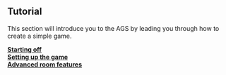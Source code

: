 Tutorial
--------

This section will introduce you to the AGS by leading you through how to
create a simple game.

[**Starting off**](StartingOff)\
[**Setting up the game**](Settingupthegame)\
[**Advanced room features**](AdvancedRoomFeatures)

